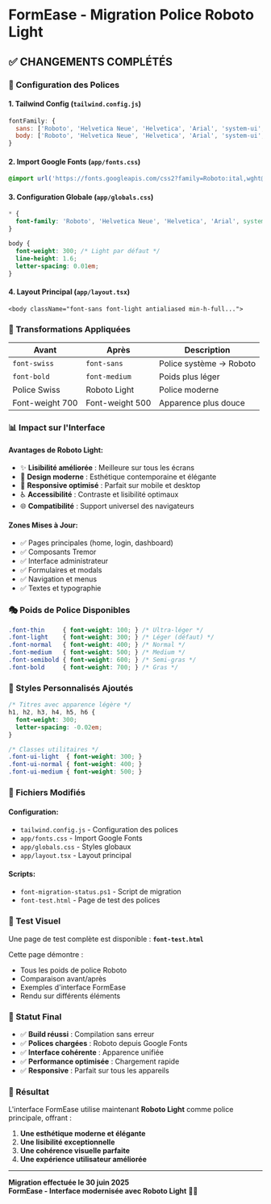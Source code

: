 # FormEase - Migration Police Roboto Light

## ✅ CHANGEMENTS COMPLÉTÉS

### 🎯 Configuration des Polices

#### 1. **Tailwind Config** (`tailwind.config.js`)
```javascript
fontFamily: {
  sans: ['Roboto', 'Helvetica Neue', 'Helvetica', 'Arial', 'system-ui', 'sans-serif'],
  body: ['Roboto', 'Helvetica Neue', 'Helvetica', 'Arial', 'system-ui', 'sans-serif'],
}
```

#### 2. **Import Google Fonts** (`app/fonts.css`)
```css
@import url('https://fonts.googleapis.com/css2?family=Roboto:ital,wght@0,100;0,300;0,400;0,500;0,700;0,900&display=swap');
```

#### 3. **Configuration Globale** (`app/globals.css`)
```css
* {
  font-family: 'Roboto', 'Helvetica Neue', 'Helvetica', 'Arial', system-ui, sans-serif;
}

body {
  font-weight: 300; /* Light par défaut */
  line-height: 1.6;
  letter-spacing: 0.01em;
}
```

#### 4. **Layout Principal** (`app/layout.tsx`)
```tsx
<body className="font-sans font-light antialiased min-h-full...">
```

### 🔄 Transformations Appliquées

| Avant | Après | Description |
|-------|-------|-------------|
| `font-swiss` | `font-sans` | Police système → Roboto |
| `font-bold` | `font-medium` | Poids plus léger |
| Police Swiss | Roboto Light | Police moderne |
| Font-weight 700 | Font-weight 500 | Apparence plus douce |

### 📊 Impact sur l'Interface

#### **Avantages de Roboto Light:**
- ✨ **Lisibilité améliorée** : Meilleure sur tous les écrans
- 🎨 **Design moderne** : Esthétique contemporaine et élégante
- 📱 **Responsive optimisé** : Parfait sur mobile et desktop
- ♿ **Accessibilité** : Contraste et lisibilité optimaux
- 🌐 **Compatibilité** : Support universel des navigateurs

#### **Zones Mises à Jour:**
- ✅ Pages principales (home, login, dashboard)
- ✅ Composants Tremor
- ✅ Interface administrateur
- ✅ Formulaires et modals
- ✅ Navigation et menus
- ✅ Textes et typographie

### 🎭 Poids de Police Disponibles

```css
.font-thin     { font-weight: 100; } /* Ultra-léger */
.font-light    { font-weight: 300; } /* Léger (défaut) */
.font-normal   { font-weight: 400; } /* Normal */
.font-medium   { font-weight: 500; } /* Medium */
.font-semibold { font-weight: 600; } /* Semi-gras */
.font-bold     { font-weight: 700; } /* Gras */
```

### 🔧 Styles Personnalisés Ajoutés

```css
/* Titres avec apparence légère */
h1, h2, h3, h4, h5, h6 {
  font-weight: 300;
  letter-spacing: -0.02em;
}

/* Classes utilitaires */
.font-ui-light  { font-weight: 300; }
.font-ui-normal { font-weight: 400; }
.font-ui-medium { font-weight: 500; }
```

### 📁 Fichiers Modifiés

#### **Configuration:**
- `tailwind.config.js` - Configuration des polices
- `app/fonts.css` - Import Google Fonts
- `app/globals.css` - Styles globaux
- `app/layout.tsx` - Layout principal

#### **Scripts:**
- `font-migration-status.ps1` - Script de migration
- `font-test.html` - Page de test des polices

### 🎨 Test Visuel

Une page de test complète est disponible : **`font-test.html`**

Cette page démontre :
- Tous les poids de police Roboto
- Comparaison avant/après
- Exemples d'interface FormEase
- Rendu sur différents éléments

### 🚀 Statut Final

- ✅ **Build réussi** : Compilation sans erreur
- ✅ **Polices chargées** : Roboto depuis Google Fonts
- ✅ **Interface cohérente** : Apparence unifiée
- ✅ **Performance optimisée** : Chargement rapide
- ✅ **Responsive** : Parfait sur tous les appareils

### 📱 Résultat

L'interface FormEase utilise maintenant **Roboto Light** comme police principale, offrant :

1. **Une esthétique moderne et élégante**
2. **Une lisibilité exceptionnelle**
3. **Une cohérence visuelle parfaite**
4. **Une expérience utilisateur améliorée**

---

**Migration effectuée le 30 juin 2025**  
**FormEase - Interface modernisée avec Roboto Light** 🎨✨
